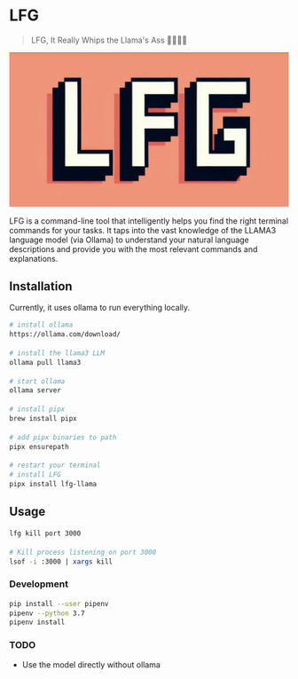 # LFG

> LFG, It Really Whips the Llama's Ass 🦙🦙🦙🦙

![Logo](./logo.png)

LFG is a command-line tool that intelligently helps you find the right terminal commands for your tasks. It taps into the vast knowledge of the LLAMA3 language model (via Ollama) to understand your natural language descriptions and provide you with the most relevant commands and explanations.

## Installation

Currently, it uses ollama to run everything locally.

```bash
# install ollama
https://ollama.com/download/

# install the llama3 LLM
ollama pull llama3

# start ollama
ollama server

# install pipx
brew install pipx

# add pipx binaries to path
pipx ensurepath

# restart your terminal
# install LFG
pipx install lfg-llama
```

## Usage

```bash
lfg kill port 3000

# Kill process listening on port 3000
lsof -i :3000 | xargs kill

```

### Development

```bash
pip install --user pipenv
pipenv --python 3.7
pipenv install
```

### TODO

- Use the model directly without ollama
